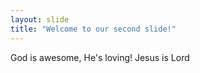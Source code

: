 ```yaml
---
layout: slide
title: "Welcome to our second slide!"
---
```

God is awesome, He's loving!
Jesus is Lord
